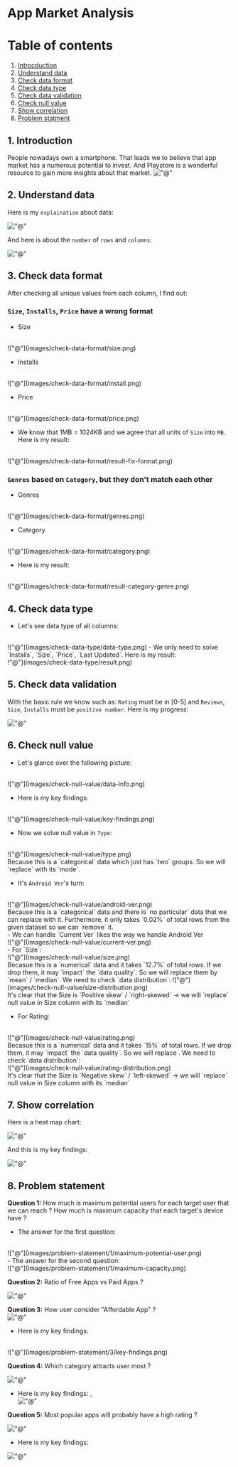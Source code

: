 # App Market Analysis

# Table of contents
1. [Introcduction](#introduction)
2. [Understand data](#understand)
3. [Check data format](#format)
4. [Check data type](#type)
5. [Check data validation](#validation)
6. [Check null value](#null)
7. [Show correlation](#correlation)
8. [Problem statment](#problem)

## 1. Introduction <a name="introduction"></a>
People nowadays own a smartphone. That leads we to believe that app market has a numerous potential to invest. And Playstore
is a wonderful resource to gain more insights about that market. 
!["@"](https://play.google.com/intl/en_us/badges/static/images/badges/en_badge_web_generic.png)

##  2. Understand data <a name="understand"></a>
Here is my `explaination` about data:

!["@"](images/understand-data/explain-data.png)

And here is about the `number` of `rows` and `columns`:

!["@"](images/understand-data/row-and-column.png)


##  3. Check data format <a name="format"></a>
After checking all unique values from each column, I find out:

### **`Size`, `Installs`, `Price` have a wrong format** ###

- Size
<br>
!["@"](images/check-data-format/size.png)

- Installs
<br>
!["@"](images/check-data-format/install.png)

- Price
<br>
!["@"](images/check-data-format/price.png)

- We know that 1MB = 1024KB and we agree that  all units of `Size` into `MB`. Here is my result:
<br>
!["@"](images/check-data-format/result-fix-format.png)

### **`Genres` based on `Category`, but they don't match each other** ###

- Genres
<br>
!["@"](images/check-data-format/genres.png)

- Category
<br>
!["@"](images/check-data-format/category.png)

- Here is my result:
<br>
!["@"](images/check-data-format/result-category-genre.png)

##  4. Check data type <a name="type"></a>
- Let's see data type of all columns:
<br>
!["@"](images/check-data-type/data-type.png)
- We only need to solve `Installs`, `Size`, `Price`, `Last Updated`. Here is my result:
<br>
!"@"](images/check-data-type/result.png)

##  5. Check data validation <a name="validation"></a>
With the basic rule we know such as: `Rating` must be in [0-5] and `Reviews`, `Size`, `Installs` must be `positive number`. Here is my progress:

!["@"](images/check-data-validation/result.png)

##  6. Check null value <a name="null"></a>
- Let's glance over the following picture:
<br>
!["@"](images/check-null-value/data-info.png)

- Here is my key findings:
<br>
!["@"](images/check-null-value/key-findings.png)

- Now we solve null value in `Type`:
<br>
!["@"](images/check-null-value/type.png)
<br>
Because this is a `categorical` data which just has `two` groups. So we will `replace` with its `mode`.

- It's `Android Ver`'s turn:
<br>
!["@"](images/check-null-value/android-ver.png)
<br>
Because this is a `categorical` data and there is` no particular` data that we can replace with it. Furthermore, it only takes `0.02%` of total rows from the given dataset so we can `remove` it.
<br>
- We can handle `Current Ver` likes the way we handle Android Ver
<br>
!["@"](images/check-null-value/current-ver.png)
<br>
- For `Size`:
<br>
!["@"](images/check-null-value/size.png)
<br>
Becasue this is a `numerical` data and it takes `12.7%` of total rows. If we drop them, it may `impact` the `data quality`. So we will replace them by `mean` / `median`. We need to check `data distribution`:
!["@"](images/check-null-value/size-distribution.png)
<br>
It's clear that the Size is `Positive skew` / `right-skewed` -> we will `replace` null value in Size column with its `median` 

- For Rating:
<br>
!["@"](images/check-null-value/rating.png)
<br>
Becasue this is a `numerical` data and it takes `15%` of total rows. If we drop them, it may `impact` the `data quality`. So we will replace . We need to check `data distribution`:
<br>
!["@"](images/check-null-value/rating-distribution.png)
<br>
It's clear that the Size is `Negative skew` / `left-skewed` -> we will `replace` null value in Size column with its `median` 

##  7. Show correlation <a name="correlation"></a>
Here is a heat map chart:

!["@"](images/check-correlation/correlation.png)

And this is my key findings:

!["@"](images/check-correlation/key-findings.png)

## 8. Problem statement <a name="problem"></a>

**Question 1:** How much is maximum potential users for each target user that we can reach ? How much is maximum capacity that each target's device have ?
- The answer for the first question:
<br>
!["@"](images/problem-statement/1/maximum-potential-user.png)
<br>
- The answer for the second question:
<br>
!["@"](images/problem-statement/1/maximum-capacity.png)

**Question 2:** Ratio of Free Apps vs Paid Apps ?

!["@"](images/problem-statement/2/ratio.png)

**Question 3:** How user consider "Affordable App" ?
<br>
!["@"](images/problem-statement/3/affordable-price.png)
<br>
- Here is my key findings:
<br>
!["@"](images/problem-statement/3/key-findings.png)

**Question 4:** Which category attracts user most ?

!["@"](images/problem-statement/4/popular-category.png)
<br>
- Here is my key findings:
,<br>
!["@"](images/problem-statement/4/key-findings.png)

**Question 5:** Most popular apps will probably have a high rating ?

!["@"](images/problem-statement/5/rating-installs.png)
- Here is my key findings:

!["@"](images/problem-statement/5/key-findings.png)
